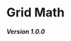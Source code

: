 Grid Math
================================================================================
_**Version 1.0.0**_
